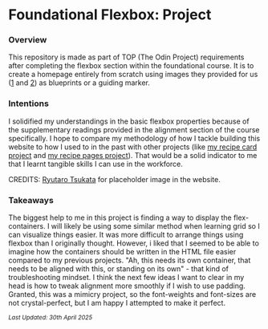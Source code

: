 <h1>Foundational Flexbox: Project</h1>

<h3>Overview</h3>
<p> This repository is made as part of TOP (The Odin Project) requirements after completing the flexbox section within the foundational course. It is to create a homepage entirely from scratch using images they provided for us (<a href="https://cdn.statically.io/gh/TheOdinProject/curriculum/81a5d553f4073e593d23a6ab00d50eef8620796d/foundations/html_css/project/imgs/01.png">1</a> and <a href="https://cdn.statically.io/gh/TheOdinProject/curriculum/a38403e7d81cc8305af16ac48985cfbde87834d6/foundations/html_css/flexbox/project-landing-page/imgs/02.png">2</a>) as blueprints or a guiding marker.</p>

<h3>Intentions</h3>
<p>I solidified my understandings in the basic flexbox properties because of the supplementary readings provided in the alignment section of the course specifically. I hope to compare my methodology of how I tackle building this website to how I used to in the past with other projects (like <a href="https://github.com/2305G6YE/recipe-card">my recipe card project</a> and <a href="https://github.com/2305G6YE/odin-recipes">my recipe pages project</a>). That would be a solid indicator to me that I learnt tangible skills I can use in the workforce.

CREDITS: <a href="https://www.pexels.com/photo/black-billboard-with-pink-text-5745014/">Ryutaro Tsukata</a> for placeholder image in the website.

<h3>Takeaways</h3>
<p>The biggest help to me in this project is finding a way to display the flex-containers. I will likely be using some similar method when learning grid so I can visualize things easier. It was more difficult to arrange things using flexbox than I originally thought. However, i liked that I seemed to be able to imagine how the containers should be written in the HTML file easier compared to my previous projects. "Ah, this needs its own container, that needs to be aligned with this, or standing on its own" - that kind of troubleshooting mindset. I think the next few ideas I want to clear in my head is how to tweak alignment more smoothly if I wish to use padding. Granted, this was a mimicry project, so the font-weights and font-sizes are not crystal-perfect, but I am happy I attempted to make it perfect.</p>

<p><small><i>Last Updated: 30th April 2025</i></small></p>

